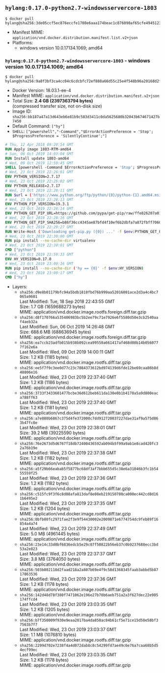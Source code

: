 ## `hylang:0.17.0-python2.7-windowsservercore-1803`

```console
$ docker pull hylang@sha256:3de05ccf5ec876eccfe1708e6aaa174beac1c876090af65cfe49451238d7b49e
```

-	Manifest MIME: `application/vnd.docker.distribution.manifest.list.v2+json`
-	Platforms:
	-	windows version 10.0.17134.1069; amd64

### `hylang:0.17.0-python2.7-windowsservercore-1803` - windows version 10.0.17134.1069; amd64

```console
$ docker pull hylang@sha256:9a8f3bf3ca4cc04c6cdcbfc72ef888a66d55c25e4f548b96a20168d2f850aac9
```

-	Docker Version: 18.03.1-ee-4
-	Manifest MIME: `application/vnd.docker.distribution.manifest.v2+json`
-	Total Size: **2.4 GB (2397363794 bytes)**  
	(compressed transfer size, not on-disk size)
-	Image ID: `sha256:bb187a47a13d643eb6e81b9c583d3411c0da5625680b32043b674671427b7450`
-	Default Command: `["hy"]`
-	`SHELL`: `["powershell","-Command","$ErrorActionPreference = 'Stop'; $ProgressPreference = 'SilentlyContinue';"]`

```dockerfile
# Thu, 12 Apr 2018 09:20:54 GMT
RUN Apply image 1803-RTM-amd64
# Sun, 06 Oct 2019 14:03:04 GMT
RUN Install update 1803-amd64
# Wed, 09 Oct 2019 12:59:45 GMT
SHELL [powershell -Command $ErrorActionPreference = 'Stop'; $ProgressPreference = 'SilentlyContinue';]
# Wed, 23 Oct 2019 22:26:01 GMT
ENV PYTHON_VERSION=2.7.17
# Wed, 23 Oct 2019 22:26:02 GMT
ENV PYTHON_RELEASE=2.7.17
# Wed, 23 Oct 2019 22:28:11 GMT
RUN $url = ('https://www.python.org/ftp/python/{0}/python-{1}.amd64.msi' -f $env:PYTHON_RELEASE, $env:PYTHON_VERSION); 	Write-Host ('Downloading {0} ...' -f $url); 	[Net.ServicePointManager]::SecurityProtocol = [Net.SecurityProtocolType]::Tls12; 	Invoke-WebRequest -Uri $url -OutFile 'python.msi'; 		Write-Host 'Installing ...'; 	Start-Process msiexec -Wait 		-ArgumentList @( 			'/i', 			'python.msi', 			'/quiet', 			'/qn', 			'TARGETDIR=C:\Python', 			'ALLUSERS=1', 			'ADDLOCAL=DefaultFeature,Extensions,TclTk,Tools,PrependPath' 		); 		$env:PATH = [Environment]::GetEnvironmentVariable('PATH', [EnvironmentVariableTarget]::Machine); 		Write-Host 'Verifying install ...'; 	Write-Host '  python --version'; python --version; 		Write-Host 'Removing ...'; 	Remove-Item python.msi -Force; 		Write-Host 'Complete.'
# Wed, 23 Oct 2019 22:28:13 GMT
ENV PYTHON_PIP_VERSION=19.3.1
# Wed, 23 Oct 2019 22:28:14 GMT
ENV PYTHON_GET_PIP_URL=https://github.com/pypa/get-pip/raw/ffe826207a010164265d9cc807978e3604d18ca0/get-pip.py
# Wed, 23 Oct 2019 22:28:16 GMT
ENV PYTHON_GET_PIP_SHA256=b86f36cc4345ae87bfd4f10ef6b2dbfa7a872fbff70608a1e43944d283fd0eee
# Wed, 23 Oct 2019 22:29:27 GMT
RUN Write-Host ('Downloading get-pip.py ({0}) ...' -f $env:PYTHON_GET_PIP_URL); 	[Net.ServicePointManager]::SecurityProtocol = [Net.SecurityProtocolType]::Tls12; 	Invoke-WebRequest -Uri $env:PYTHON_GET_PIP_URL -OutFile 'get-pip.py'; 	Write-Host ('Verifying sha256 ({0}) ...' -f $env:PYTHON_GET_PIP_SHA256); 	if ((Get-FileHash 'get-pip.py' -Algorithm sha256).Hash -ne $env:PYTHON_GET_PIP_SHA256) { 		Write-Host 'FAILED!'; 		exit 1; 	}; 		Write-Host ('Installing pip=={0} ...' -f $env:PYTHON_PIP_VERSION); 	python get-pip.py 		--disable-pip-version-check 		--no-cache-dir 		('pip=={0}' -f $env:PYTHON_PIP_VERSION) 	; 	Remove-Item get-pip.py -Force; 		Write-Host 'Verifying pip install ...'; 	pip --version; 		Write-Host 'Complete.'
# Wed, 23 Oct 2019 22:30:00 GMT
RUN pip install --no-cache-dir virtualenv
# Wed, 23 Oct 2019 22:30:01 GMT
CMD ["python"]
# Wed, 23 Oct 2019 22:59:33 GMT
ENV HY_VERSION=0.17.0
# Wed, 23 Oct 2019 23:00:16 GMT
RUN pip install --no-cache-dir ('hy == {0}' -f $env:HY_VERSION)
# Wed, 23 Oct 2019 23:00:17 GMT
CMD ["hy"]
```

-	Layers:
	-	`sha256:d9e8b01179bfc94a5bdb1810fbd76b999aa52016001ace2d3a4c4bc7065a9601`  
		Last Modified: Tue, 18 Sep 2018 22:43:55 GMT  
		Size: 1.7 GB (1659688273 bytes)  
		MIME: application/vnd.docker.image.rootfs.foreign.diff.tar.gzip
	-	`sha256:d8f170766a535406983bc5b2ee79c71e7926e6f5580d50e3cb2540aaf4aeb32a`  
		Last Modified: Sun, 06 Oct 2019 14:26:48 GMT  
		Size: 688.6 MB (688636945 bytes)  
		MIME: application/vnd.docker.image.rootfs.foreign.diff.tar.gzip
	-	`sha256:ea7ccb23adfb015b938b092cea99550a661417af468d80b14b0560777f162e6a`  
		Last Modified: Wed, 09 Oct 2019 14:00:11 GMT  
		Size: 1.2 KB (1185 bytes)  
		MIME: application/vnd.docker.image.rootfs.diff.tar.gzip
	-	`sha256:ee5f7f9c3ee0d77c23c7084373612bd974139d6fde12be69caa86b8d48806e16`  
		Last Modified: Wed, 23 Oct 2019 22:37:40 GMT  
		Size: 1.2 KB (1186 bytes)  
		MIME: application/vnd.docker.image.rootfs.diff.tar.gzip
	-	`sha256:3733f3433601477bcbe36d612beb611da130e0b1b4170a5a9d800eaca788ff63`  
		Last Modified: Wed, 23 Oct 2019 22:37:40 GMT  
		Size: 1.2 KB (1181 bytes)  
		MIME: application/vnd.docker.image.rootfs.diff.tar.gzip
	-	`sha256:a7e080b6867c375d4fe372000c7dd912720037227dae31af9a575d863b47fc8e`  
		Last Modified: Wed, 23 Oct 2019 22:38:01 GMT  
		Size: 39.2 MB (39225590 bytes)  
		MIME: application/vnd.docker.image.rootfs.diff.tar.gzip
	-	`sha256:76e2673d5d6767f18db72400436592ab094b5f99a9ab1e8cad420fc32a76b19e`  
		Last Modified: Wed, 23 Oct 2019 22:37:38 GMT  
		Size: 1.2 KB (1182 bytes)  
		MIME: application/vnd.docker.image.rootfs.diff.tar.gzip
	-	`sha256:a5f29b66eabab5f5877bc68df3af7bbb655d5c38e6a31046b3fc1b5455559f25`  
		Last Modified: Wed, 23 Oct 2019 22:37:36 GMT  
		Size: 1.2 KB (1182 bytes)  
		MIME: application/vnd.docker.image.rootfs.diff.tar.gzip
	-	`sha256:c515fc9f3f6c8d08afa813daf8e08eb219150780ca000ec442cd8d161b6495e2`  
		Last Modified: Wed, 23 Oct 2019 22:37:35 GMT  
		Size: 1.2 KB (1204 bytes)  
		MIME: application/vnd.docker.image.rootfs.diff.tar.gzip
	-	`sha256:0bfb80fc2971fae2f3e9f54430002e2009871e6774754dc9feb89f16854a4a74`  
		Last Modified: Wed, 23 Oct 2019 22:37:49 GMT  
		Size: 5.0 MB (4961445 bytes)  
		MIME: application/vnd.docker.image.rootfs.diff.tar.gzip
	-	`sha256:23e14c33d0bf6836edcb5e29c07f50822b56eb37c0b9237688ecc3bd53a2e823`  
		Last Modified: Wed, 23 Oct 2019 22:37:37 GMT  
		Size: 3.8 MB (3764050 bytes)  
		MIME: application/vnd.docker.image.rootfs.diff.tar.gzip
	-	`sha256:503b802110d2faad218a2a807b69e4f9c58d1368345faab3abbd5b8717863536`  
		Last Modified: Wed, 23 Oct 2019 22:37:36 GMT  
		Size: 1.2 KB (1178 bytes)  
		MIME: application/vnd.docker.image.rootfs.diff.tar.gzip
	-	`sha256:142d48d78f380f7471062e196e27b70b6aeb751a2a3f627dec22e905174ffcd4`  
		Last Modified: Wed, 23 Oct 2019 23:03:35 GMT  
		Size: 1.2 KB (1205 bytes)  
		MIME: application/vnd.docker.image.rootfs.diff.tar.gzip
	-	`sha256:b7f350009f930e9eaa2017ba4da858ac84b61cf5e71ce15d58e58bf37563b7f7`  
		Last Modified: Wed, 23 Oct 2019 23:03:37 GMT  
		Size: 1.1 MB (1076810 bytes)  
		MIME: application/vnd.docker.image.rootfs.diff.tar.gzip
	-	`sha256:2299d702e7238f4a4d072dab8c8c54299fd7ae49c6e76a7caa68b5d54ecf99ec`  
		Last Modified: Wed, 23 Oct 2019 23:03:35 GMT  
		Size: 1.2 KB (1178 bytes)  
		MIME: application/vnd.docker.image.rootfs.diff.tar.gzip
